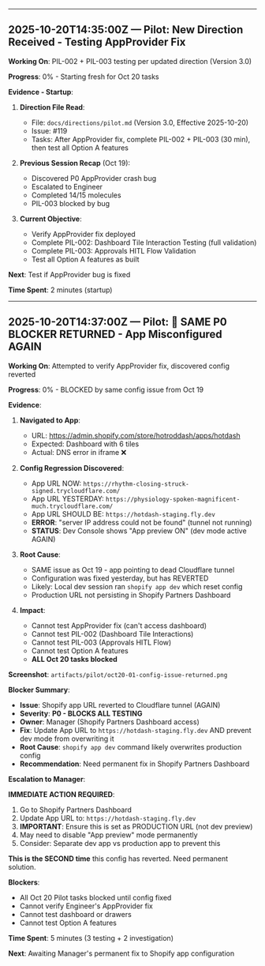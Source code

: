 
---

## 2025-10-20T14:35:00Z — Pilot: New Direction Received - Testing AppProvider Fix

**Working On**: PIL-002 + PIL-003 testing per updated direction (Version 3.0)

**Progress**: 0% - Starting fresh for Oct 20 tasks

**Evidence - Startup**:

1. **Direction File Read**:
   - File: `docs/directions/pilot.md` (Version 3.0, Effective 2025-10-20)
   - Issue: #119
   - Tasks: After AppProvider fix, complete PIL-002 + PIL-003 (30 min), then test all Option A features

2. **Previous Session Recap** (Oct 19):
   - Discovered P0 AppProvider crash bug
   - Escalated to Engineer
   - Completed 14/15 molecules
   - PIL-003 blocked by bug

3. **Current Objective**:
   - Verify AppProvider fix deployed
   - Complete PIL-002: Dashboard Tile Interaction Testing (full validation)
   - Complete PIL-003: Approvals HITL Flow Validation
   - Test all Option A features as built

**Next**: Test if AppProvider bug is fixed

**Time Spent**: 2 minutes (startup)

---

## 2025-10-20T14:37:00Z — Pilot: 🚨 SAME P0 BLOCKER RETURNED - App Misconfigured AGAIN

**Working On**: Attempted to verify AppProvider fix, discovered config reverted

**Progress**: 0% - BLOCKED by same config issue from Oct 19

**Evidence**:

1. **Navigated to App**:
   - URL: https://admin.shopify.com/store/hotroddash/apps/hotdash
   - Expected: Dashboard with 6 tiles
   - Actual: DNS error in iframe ❌

2. **Config Regression Discovered**:
   - App URL NOW: `https://rhythm-closing-struck-signed.trycloudflare.com/`
   - App URL YESTERDAY: `https://physiology-spoken-magnificent-much.trycloudflare.com/`
   - App URL SHOULD BE: `https://hotdash-staging.fly.dev`
   - **ERROR**: "server IP address could not be found" (tunnel not running)
   - **STATUS**: Dev Console shows "App preview ON" (dev mode active AGAIN)

3. **Root Cause**:
   - SAME issue as Oct 19 - app pointing to dead Cloudflare tunnel
   - Configuration was fixed yesterday, but has REVERTED
   - Likely: Local dev session ran `shopify app dev` which reset config
   - Production URL not persisting in Shopify Partners Dashboard

4. **Impact**:
   - Cannot test AppProvider fix (can't access dashboard)
   - Cannot test PIL-002 (Dashboard Tile Interactions)
   - Cannot test PIL-003 (Approvals HITL Flow)
   - Cannot test Option A features
   - **ALL Oct 20 tasks blocked**

**Screenshot**: `artifacts/pilot/oct20-01-config-issue-returned.png`

**Blocker Summary**:
- **Issue**: Shopify app URL reverted to Cloudflare tunnel (AGAIN)
- **Severity**: **P0 - BLOCKS ALL TESTING**
- **Owner**: Manager (Shopify Partners Dashboard access)
- **Fix**: Update App URL to `https://hotdash-staging.fly.dev` AND prevent dev mode from overwriting it
- **Root Cause**: `shopify app dev` command likely overwrites production config
- **Recommendation**: Need permanent fix in Shopify Partners Dashboard

**Escalation to Manager**:

**IMMEDIATE ACTION REQUIRED**:
1. Go to Shopify Partners Dashboard
2. Update App URL to: `https://hotdash-staging.fly.dev`
3. **IMPORTANT**: Ensure this is set as PRODUCTION URL (not dev preview)
4. May need to disable "App preview" mode permanently
5. Consider: Separate dev app vs production app to prevent this

**This is the SECOND time** this config has reverted. Need permanent solution.

**Blockers**:
- All Oct 20 Pilot tasks blocked until config fixed
- Cannot verify Engineer's AppProvider fix
- Cannot test dashboard or drawers
- Cannot test Option A features

**Time Spent**: 5 minutes (3 testing + 2 investigation)

**Next**: Awaiting Manager's permanent fix to Shopify app configuration

